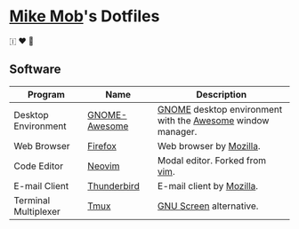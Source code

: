 # [Mike Mob](https://mikemob.com)'s Dotfiles
🇮 ❤️ 🐧



## Software
| Program              | Name                                                        | Description                                                                                              |
| ---                  | ---                                                         | ---                                                                                                      |
| Desktop Environment  | [GNOME-Awesome](https://github.com/thetarkus/gnome-awesome) | [GNOME](https://gnome.org) desktop environment with the [Awesome](https://awesomewm.org) window manager. |
| Web Browser          | [Firefox](https://mozilla.org/en-US/firefox)                | Web browser by [Mozilla](https://mozilla.org).                                                           |
| Code Editor          | [Neovim](https://neovim.io)                                 | Modal editor. Forked from [vim](https://vim.org/).                                                       |
| E-mail Client        | [Thunderbird](https://thunderbird.net)                      | E-mail client by [Mozilla](https://mozilla.org).                                                         |
| Terminal Multiplexer | [Tmux](https://github.com/tmux/tmux)                        | [GNU Screen](https://gnu.org/software/screen) alternative.                                               |
